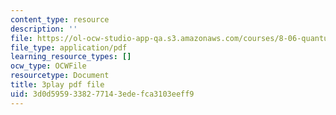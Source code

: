 ```yaml
---
content_type: resource
description: ''
file: https://ol-ocw-studio-app-qa.s3.amazonaws.com/courses/8-06-quantum-physics-iii-spring-2018/3d0d5959338277143edefca3103eeff9_qxBhW2DRnPg.pdf
file_type: application/pdf
learning_resource_types: []
ocw_type: OCWFile
resourcetype: Document
title: 3play pdf file
uid: 3d0d5959-3382-7714-3ede-fca3103eeff9
---
```

